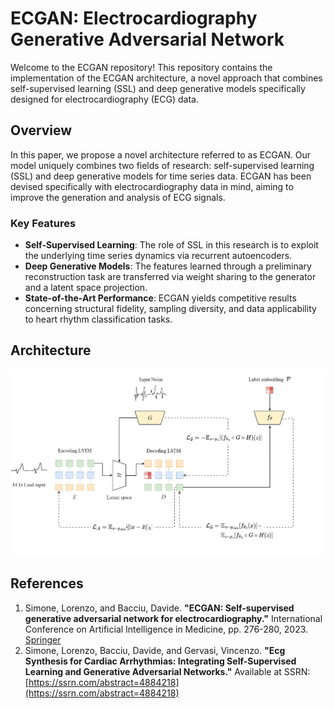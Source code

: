 # ECGAN: Electrocardiography Generative Adversarial Network

Welcome to the ECGAN repository! This repository contains the implementation of the ECGAN architecture, a novel approach that combines self-supervised learning (SSL) and deep generative models specifically designed for electrocardiography (ECG) data.

## Overview

In this paper, we propose a novel architecture referred to as ECGAN. Our model uniquely combines two fields of research: self-supervised learning (SSL) and deep generative models for time series data. ECGAN has been devised specifically with electrocardiography data in mind, aiming to improve the generation and analysis of ECG signals.

### Key Features

- **Self-Supervised Learning**: The role of SSL in this research is to exploit the underlying time series dynamics via recurrent autoencoders.
- **Deep Generative Models**: The features learned through a preliminary reconstruction task are transferred via weight sharing to the generator and a latent space projection.
- **State-of-the-Art Performance**: ECGAN yields competitive results concerning structural fidelity, sampling diversity, and data applicability to heart rhythm classification tasks.

## Architecture

![ECGAN Architecture](model.png)

## References

1. Simone, Lorenzo, and Bacciu, Davide. **"ECGAN: Self-supervised generative adversarial network for electrocardiography."** International Conference on Artificial Intelligence in Medicine, pp. 276-280, 2023. [Springer](https://link.springer.com/)  
2. Simone, Lorenzo, Bacciu, Davide, and Gervasi, Vincenzo. **"Ecg Synthesis for Cardiac Arrhythmias: Integrating Self-Supervised Learning and Generative Adversarial Networks."** Available at SSRN: [https://ssrn.com/abstract=4884218](https://ssrn.com/abstract=4884218)
